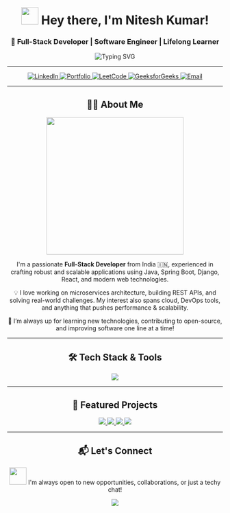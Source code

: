 <h1 align="center">
  <img src="https://raw.githubusercontent.com/Nitesh6206/Nitesh6206/main/assets/wave.gif" width="40px"> Hey there, I'm Nitesh Kumar!
</h1>

<h3 align="center">🚀 Full-Stack Developer | Software Engineer | Lifelong Learner</h3>

<p align="center">
  <img src="https://readme-typing-svg.demolab.com?font=Fira+Code&size=22&pause=1000&center=true&width=700&lines=Welcome+to+my+GitHub!;Java+%7C+Spring+Boot+%7C+Django+%7C+React+Dev;Building+Robust+and+Scalable+Web+Apps;Passionate+about+Clean+Code+and+Architecture" alt="Typing SVG" />
</p>

---

<p align="center">
  <a href="https://www.linkedin.com/in/nitesh-kumar-67970125b/" target="_blank">
    <img src="https://img.shields.io/badge/LinkedIn-0077B5?style=for-the-badge&logo=linkedin&logoColor=white" alt="LinkedIn">
  </a>
  <a href="https://nitesh-kumar-singh-portfolio.netlify.app/" target="_blank">
    <img src="https://img.shields.io/badge/Portfolio-000000?style=for-the-badge&logo=web&logoColor=white" alt="Portfolio">
  </a>
  <a href="https://leetcode.com/u/niteshsingh6206/" target="_blank">
    <img src="https://img.shields.io/badge/LeetCode-FFA116?style=for-the-badge&logo=leetcode&logoColor=black" alt="LeetCode">
  </a>
  <a href="https://www.geeksforgeeks.org/user/niteshsimeew/" target="_blank">
    <img src="https://img.shields.io/badge/GeeksforGeeks-308D46?style=for-the-badge&logo=geeksforgeeks&logoColor=white" alt="GeeksforGeeks">
  </a>
  <a href="mailto:niteshsingh6206@gmail.com">
    <img src="https://img.shields.io/badge/Gmail-D14836?style=for-the-badge&logo=gmail&logoColor=white" alt="Email">
  </a>
</p>

---

<h2 align="center">👨‍💻 About Me</h2>

<p align="center">
  <img src="https://media.giphy.com/media/ZVik7pBtu9dNS/giphy.gif" width="320" />
</p>

<p align="center">
  I'm a passionate <b>Full-Stack Developer</b> from India 🇮🇳, experienced in crafting robust and scalable applications using Java, Spring Boot, Django, React, and modern web technologies.
</p>
<p align="center">
  💡 I love working on microservices architecture, building REST APIs, and solving real-world challenges. My interest also spans cloud, DevOps tools, and anything that pushes performance & scalability.
</p>
<p align="center">
  🧠 I’m always up for learning new technologies, contributing to open-source, and improving software one line at a time!
</p>

---

<h2 align="center">🛠️ Tech Stack & Tools</h2>

<p align="center">
  <img src="https://skillicons.dev/icons?i=java,spring,js,ts,react,redux,python,django,mysql,mongodb,docker,postman,git,github,tailwind,vscode,npm" />
</p>

---

<h2 align="center">🚀 Featured Projects</h2>

<p align="center">
  <a href="https://github.com/Nitesh6206/Crowd-Source-Issues-Tracker" target="_blank">
    <img src="https://github-readme-stats.vercel.app/api/pin/?username=Nitesh6206&repo=Crowd-Source-Issues-Tracker&theme=tokyonight&bg_color=0d1117&border_color=30363d" />
  </a>
  <a href="https://github.com/Nitesh6206/BookVerse-Secure-Online-Bookstore" target="_blank">
    <img src="https://github-readme-stats.vercel.app/api/pin/?username=Nitesh6206&repo=BookVerse-Secure-Online-Bookstore&theme=tokyonight&bg_color=0d1117&border_color=30363d" />
  </a>
  <a href="https://github.com/Nitesh6206/PulseFit-Fitness-App-Backend" target="_blank">
    <img src="https://github-readme-stats.vercel.app/api/pin/?username=Nitesh6206&repo=PulseFit-Fitness-App-Backend&theme=tokyonight&bg_color=0d1117&border_color=30363d" />
  </a>
  <a href="https://github.com/Nitesh6206/Emergency-Alert-System-Microservices" target="_blank">
    <img src="https://github-readme-stats.vercel.app/api/pin/?username=Nitesh6206&repo=Emergency-Alert-System-Microservices&theme=tokyonight&bg_color=0d1117&border_color=30363d" />
  </a>
</p>

---

<h2 align="center">📬 Let's Connect</h2>

<p align="center">
  <img src="https://media.giphy.com/media/hvRJCLFzcasrR4ia7z/giphy.gif" width="40"/> I'm always open to new opportunities, collaborations, or just a techy chat!
</p>

<p align="center">
  <a href="mailto:niteshsingh6206@gmail.com">
    <img src="https://img.shields.io/badge/Email Me-D14836?style=for-the-badge&logo=gmail&logoColor=white" />
  </a>
</p>

